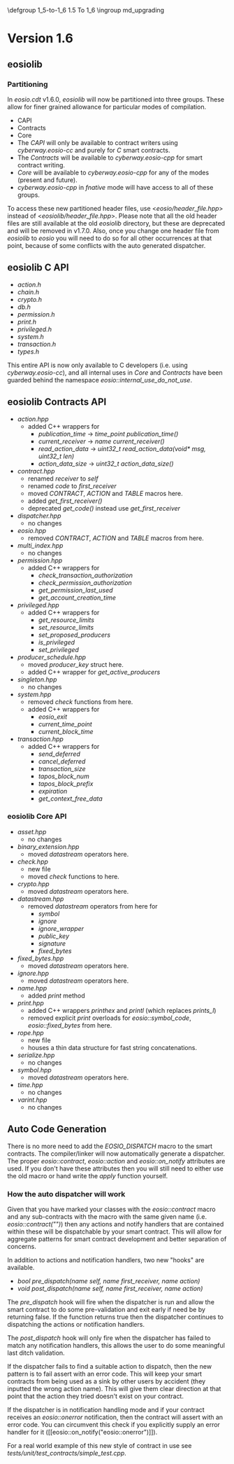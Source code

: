  \defgroup 1_5-to-1_6 1.5 To 1_6
 \ingroup md_upgrading

# Version 1.6

## eosiolib

### Partitioning

In *eosio.cdt* v1.6.0, *eosiolib* will now be partitioned into three groups. These allow for finer grained allowance for particular modes of compilation.
  - CAPI
  - Contracts
  - Core
  - The *CAPI* will only be available to contract writers using *cyberway.eosio-cc* and purely for *C* smart contracts.
  - The *Contracts* will be available to *cyberway.eosio-cpp* for smart contract writing.
  - *Core* will be available to *cyberway.eosio-cpp* for any of the modes (present and future).
  - *cyberway.eosio-cpp* in *fnative* mode will have access to all of these groups.

To access these new partitioned header files, use <*eosio/header_file.hpp*> instead of <*eosiolib/header_file.hpp*>.  Please note that all the old header files are still available at the old *eosiolib* directory, but these are deprecated and will be removed in v1.7.0.  Also, once you change one header file from *eosiolib* to *eosio* you will need to do so for all other occurrences at that point, because of some conflicts with the auto generated dispatcher.

## eosiolib C API
- *action.h*
- *chain.h*
- *crypto.h*
- *db.h*
- *permission.h*
- *print.h*
- *privileged.h*
- *system.h*
- *transaction.h*
- *types.h*

This entire API is now only available to C developers (i.e. using *cyberway.eosio-cc*), and all internal uses in *Core* and *Contracts* have been guarded behind the namespace *eosio::internal_use_do_not_use*.  

## eosiolib Contracts API
- *action.hpp*
   - added C++ wrappers for
      - *publication_time* -> *time_point publication_time()*
      - *current_receiver* -> *name current_receiver()*
      - *read_action_data* -> *uint32_t read_action_data(void\* msg, uint32_t len)*
      - *action_data_size* -> *uint32_t action_data_size()*
- *contract.hpp*
   - renamed *receiver* to *self*
   - renamed *code* to *first_receiver*
   - moved *CONTRACT*, *ACTION* and *TABLE* macros here.
   - added *get_first_receiver()*
   - deprecated *get_code()* instead use *get_first_receiver*
- *dispatcher.hpp*
   - no changes
- *eosio.hpp*
   - removed *CONTRACT*, *ACTION* and *TABLE* macros from here.
- *multi_index.hpp*
   - no changes
- *permission.hpp*
   - added C++ wrappers for
      - *check_transaction_authorization*
      - *check_permission_authorization*
      - *get_permission_last_used*
      - *get_account_creation_time*
- *privileged.hpp*
   - added C++ wrappers for
      - *get_resource_limits*
      - *set_resource_limits*
      - *set_proposed_producers*
      - *is_privileged*
      - *set_privileged*
- *producer_schedule.hpp*
   - moved *producer_key* struct here.
   - added C++ wrapper for *get_active_producers*
- *singleton.hpp*
   - no changes
- *system.hpp*
   - removed *check* functions from here.
   - added C++ wrappers for
      - *eosio_exit*
      - *current_time_point*
      - *current_block_time*
- *transaction.hpp*
   - added C++ wrappers for
      - *send_deferred*
      - *cancel_deferred*
      - *transaction_size*
      - *tapos_block_num*
      - *tapos_block_prefix*
      - *expiration*
      - *get_context_free_data*

### eosiolib Core API
- *asset.hpp*
   - no changes
- *binary_extension.hpp*
   - moved *datastream* operators here.
- *check.hpp*
   - new file
   - moved *check* functions to here.
- *crypto.hpp*
   - moved *datastream* operators here.
- *datastream.hpp*
   - removed *datastream* operators from here for
      - *symbol*
      - *ignore*
      - *ignore_wrapper*
      - *public_key*
      - *signature*
      - *fixed_bytes*
- *fixed_bytes.hpp*
   - moved *datastream* operators here.
- *ignore.hpp*
   - moved *datastream* operators here.
- *name.hpp*
   - added *print* method
- *print.hpp*
   - added C++ wrappers *printhex* and *printl* (which replaces *prints_l*)
   - removed explicit *print* overloads for *eosio::symbol_code*, *eosio::fixed_bytes<T>* from here.
- *rope.hpp*
   - new file
   - houses a thin data structure for fast string concatenations.
- *serialize.hpp*
   - no changes
- *symbol.hpp*
   - moved *datastream* operators here.
- *time.hpp*
   - no changes
- *varint.hpp*
   - no changes

## Auto Code Generation
There is no more need to add the *EOSIO_DISPATCH* macro to the smart contracts.  The compiler/linker will now automatically generate a dispatcher. The proper *eosio::contract*, *eosio::action* and *eosio::on_notify* attributes are used.  If you don't have these attributes then you will still need to either use the old macro or hand write the *apply* function yourself.

### How the auto dispatcher will work
Given that you have marked your classes with the *eosio::contract* macro and any sub-contracts with the macro with the same given name (i.e. *eosio::contract("<contract name>")*) then any actions and notify handlers that are contained within these will be dispatchable by your smart contract.  This will allow for aggregate patterns for smart contract development and better separation of concerns. 

 In addition to actions and notification handlers, two new "hooks" are available.
   - *bool pre_dispatch(name self, name first_receiver, name action)*
   - *void post_dispatch(name self, name first_receiver, name action)*

The *pre_dispatch* hook will fire when the dispatcher is run and allow the smart contract to do some pre-validation and exit early if need be by returning false.  If the function returns true then the dispatcher continues to dispatching the actions or notification handlers.

The *post_dispatch* hook will only fire when the dispatcher has failed to match any notification handlers, this allows the user to do some meaningful last ditch validation.

If the dispatcher fails to find a suitable action to dispatch, then the new pattern is to fail assert with an error code.  This will keep your smart contracts from being used as a sink by other users by accident (they inputted the wrong action name).  This will give them clear direction at that point that the action they tried doesn't exist on your contract.

If the dispatcher is in notification handling mode and if your contract receives an *eosio::onerror* notification, then the contract will assert with an error code. You can circumvent this check if you explicitly supply an error handler for it ([[eosio::on_notify("eosio::onerror")]]).

For a real world example of this new style of contract in use see *tests/unit/test_contracts/simple_test.cpp*.
